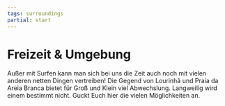 ```yaml
---
tags: surroundings
partial: start
---
```


# Freizeit & Umgebung

Außer mit Surfen kann man sich bei uns die Zeit auch noch mit vielen anderen netten Dingen vertreiben! Die Gegend von Lourinhã und Praia da Areia Branca bietet für Groß und Klein viel Abwechslung. Langweilig wird einem bestimmt nicht. Guckt Euch hier die vielen Möglichkeiten an.

